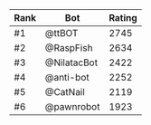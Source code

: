Rank|Bot|Rating
---|---|---
#1|@ttBOT|2745
#2|@RaspFish|2634
#3|@NilatacBot|2422
#4|@anti-bot|2252
#5|@CatNail|2119
#6|@pawnrobot|1923
